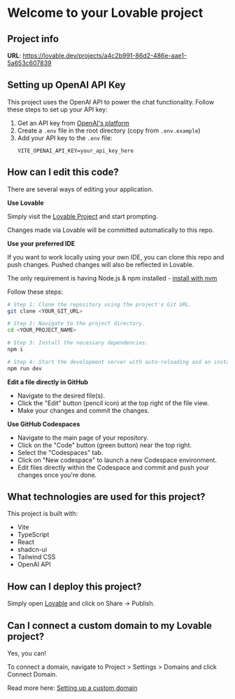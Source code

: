 
# Welcome to your Lovable project

## Project info

**URL**: https://lovable.dev/projects/a4c2b991-86d2-486e-aae1-5a653c607839

## Setting up OpenAI API Key

This project uses the OpenAI API to power the chat functionality. Follow these steps to set up your API key:

1. Get an API key from [OpenAI's platform](https://platform.openai.com/api-keys)
2. Create a `.env` file in the root directory (copy from `.env.example`)
3. Add your API key to the `.env` file:
   ```
   VITE_OPENAI_API_KEY=your_api_key_here
   ```

## How can I edit this code?

There are several ways of editing your application.

**Use Lovable**

Simply visit the [Lovable Project](https://lovable.dev/projects/a4c2b991-86d2-486e-aae1-5a653c607839) and start prompting.

Changes made via Lovable will be committed automatically to this repo.

**Use your preferred IDE**

If you want to work locally using your own IDE, you can clone this repo and push changes. Pushed changes will also be reflected in Lovable.

The only requirement is having Node.js & npm installed - [install with nvm](https://github.com/nvm-sh/nvm#installing-and-updating)

Follow these steps:

```sh
# Step 1: Clone the repository using the project's Git URL.
git clone <YOUR_GIT_URL>

# Step 2: Navigate to the project directory.
cd <YOUR_PROJECT_NAME>

# Step 3: Install the necessary dependencies.
npm i

# Step 4: Start the development server with auto-reloading and an instant preview.
npm run dev
```

**Edit a file directly in GitHub**

- Navigate to the desired file(s).
- Click the "Edit" button (pencil icon) at the top right of the file view.
- Make your changes and commit the changes.

**Use GitHub Codespaces**

- Navigate to the main page of your repository.
- Click on the "Code" button (green button) near the top right.
- Select the "Codespaces" tab.
- Click on "New codespace" to launch a new Codespace environment.
- Edit files directly within the Codespace and commit and push your changes once you're done.

## What technologies are used for this project?

This project is built with:

- Vite
- TypeScript
- React
- shadcn-ui
- Tailwind CSS
- OpenAI API

## How can I deploy this project?

Simply open [Lovable](https://lovable.dev/projects/a4c2b991-86d2-486e-aae1-5a653c607839) and click on Share -> Publish.

## Can I connect a custom domain to my Lovable project?

Yes, you can!

To connect a domain, navigate to Project > Settings > Domains and click Connect Domain.

Read more here: [Setting up a custom domain](https://docs.lovable.dev/tips-tricks/custom-domain#step-by-step-guide)
